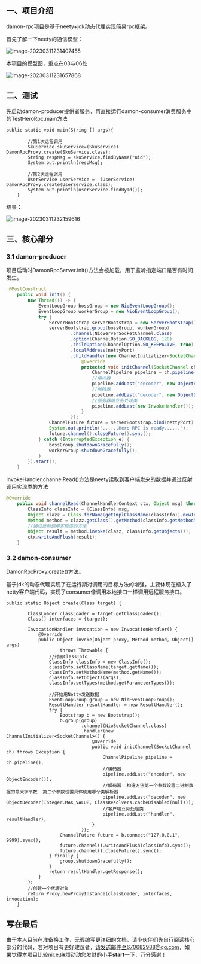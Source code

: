 ## 一、项目介绍

damon-rpc项目是基于neety+jdk动态代理实现简易rpc框架。

首先了解一下neety的通信模型：

![image-20230311231407455](https://damon-study.oss-cn-shenzhen.aliyuncs.com/%20typora/%E5%B9%B6%E5%8F%91%E7%BC%96%E7%A8%8Bimage-20230311231407455.png)

本项目的模型图，重点在03与06处

![image-20230311231657868](https://damon-study.oss-cn-shenzhen.aliyuncs.com/%20typora/%E5%B9%B6%E5%8F%91%E7%BC%96%E7%A8%8Bimage-20230311231657868.png)

## 二、测试

先启动damon-producer提供者服务，再直接运行damon-consumer消费服务中的TestHeroRpc.main方法

```
public static void main(String [] args){

        //第1次远程调用
        SkuService skuService=(SkuService) DamonRpcProxy.create(SkuService.class);
        String respMsg = skuService.findByName("uid");
        System.out.println(respMsg);

        //第2次远程调用
        UserService userService =  (UserService) DamonRpcProxy.create(UserService.class);
        System.out.println(userService.findById());
    }
```

结果：

![image-20230311232159616](https://damon-study.oss-cn-shenzhen.aliyuncs.com/%20typora/%E5%B9%B6%E5%8F%91%E7%BC%96%E7%A8%8Bimage-20230311232159616.png)

## 三、核心部分

### 3.1 damon-producer

项目启动时DamonRpcServer.init()方法会被加载，用于监听指定端口是否有时间发生。

```java
 @PostConstruct
    public void init() {
        new Thread(() -> {
            EventLoopGroup bossGroup = new NioEventLoopGroup();
            EventLoopGroup workerGroup = new NioEventLoopGroup();
            try {
                ServerBootstrap serverBootstrap = new ServerBootstrap();
                serverBootstrap.group(bossGroup, workerGroup)
                        .channel(NioServerSocketChannel.class)
                        .option(ChannelOption.SO_BACKLOG, 128)
                        .childOption(ChannelOption.SO_KEEPALIVE, true)
                        .localAddress(nettyPort)
                        .childHandler(new ChannelInitializer<SocketChannel>() {
                            @Override
                            protected void initChannel(SocketChannel ch) throws Exception {
                                ChannelPipeline pipeline = ch.pipeline();
                                //编码器
                                pipeline.addLast("encoder", new ObjectEncoder());
                                //解码器
                                pipeline.addLast("decoder", new ObjectDecoder(Integer.MAX_VALUE, ClassResolvers.cacheDisabled(null)));
                                //服务器端业务处理类
                                pipeline.addLast(new InvokeHandler());
                            }
                        });
                ChannelFuture future = serverBootstrap.bind(nettyPort).sync();
                System.out.println("......Hero RPC is ready......");
                future.channel().closeFuture().sync();
            } catch (InterruptedException e) {
                bossGroup.shutdownGracefully();
                workerGroup.shutdownGracefully();
            }
        }).start();
    }
```

InvokeHandler.channelRead()方法是neety读取到客户端发来的数据并通过反射调用实现类的方法

```java
@Override
    public void channelRead(ChannelHandlerContext ctx, Object msg) throws Exception {
        ClassInfo classInfo = (ClassInfo) msg;
        Object clazz = Class.forName(getImplClassName(classInfo)).newInstance();
        Method method = clazz.getClass().getMethod(classInfo.getMethodName(), classInfo.getTypes());
        //通过反射调用实现类的方法
        Object result = method.invoke(clazz, classInfo.getObjects());
        ctx.writeAndFlush(result);
    }
```

### 3.2 damon-consumer

DamonRpcProxy.create()方法。

基于jdk的动态代理实现了在运行期对调用的目标方法的增强，主要体现在植入了netty客户端代码，实现了consumer像调用本地接口一样调用远程服务接口。

```
public static Object create(Class target) {

        ClassLoader classLoader = target.getClassLoader();
        Class[] interfaces = {target};

        InvocationHandler invocation = new InvocationHandler() {
            @Override
            public Object invoke(Object proxy, Method method, Object[] args)
                    throws Throwable {
                //封装ClassInfo
                ClassInfo classInfo = new ClassInfo();
                classInfo.setClassName(target.getName());
                classInfo.setMethodName(method.getName());
                classInfo.setObjects(args);
                classInfo.setTypes(method.getParameterTypes());

                //开始用Netty发送数据
                EventLoopGroup group = new NioEventLoopGroup();
                ResultHandler resultHandler = new ResultHandler();
                try {
                    Bootstrap b = new Bootstrap();
                    b.group(group)
                            .channel(NioSocketChannel.class)
                            .handler(new ChannelInitializer<SocketChannel>() {
                                @Override
                                public void initChannel(SocketChannel ch) throws Exception {
                                    ChannelPipeline pipeline = ch.pipeline();
                                    //编码器
                                    pipeline.addLast("encoder", new ObjectEncoder());
                                    //解码器  构造方法第一个参数设置二进制数据的最大字节数  第二个参数设置具体使用哪个类解析器
                                    pipeline.addLast("decoder", new ObjectDecoder(Integer.MAX_VALUE, ClassResolvers.cacheDisabled(null)));
                                    //客户端业务处理类
                                    pipeline.addLast("handler", resultHandler);
                                }
                            });
                    ChannelFuture future = b.connect("127.0.0.1", 9999).sync();
                    future.channel().writeAndFlush(classInfo).sync();
                    future.channel().closeFuture().sync();
                } finally {
                    group.shutdownGracefully();
                }
                return resultHandler.getResponse();
            }
        };
        //创建一个代理对象
        return Proxy.newProxyInstance(classLoader, interfaces, invocation);
    }
```

## 写在最后

由于本人目前在准备换工作，无暇编写更详细的文档，请小伙伴们先自行阅读核心部分的代码，若对项目有更好建议者，请发送邮件至670682988@qq.com，如果觉得本项目比较nice,麻烦动动您发财的小手**start**一下，万分感谢！

